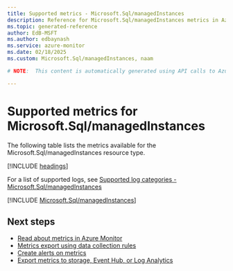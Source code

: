 ```yaml
---
title: Supported metrics - Microsoft.Sql/managedInstances
description: Reference for Microsoft.Sql/managedInstances metrics in Azure Monitor.
ms.topic: generated-reference
author: EdB-MSFT
ms.author: edbaynash
ms.service: azure-monitor
ms.date: 02/18/2025
ms.custom: Microsoft.Sql/managedInstances, naam

# NOTE:  This content is automatically generated using API calls to Azure. Any edits made on these files will be overwritten in the next run of the script. 

---
```


  
# Supported metrics for Microsoft.Sql/managedInstances
  
The following table lists the metrics available for the Microsoft.Sql/managedInstances resource type.  
  
  
[!INCLUDE [headings](~/reusable-content/ce-skilling/azure/includes/azure-monitor/reference/metrics/metrics-headings.md)]  
  
  
  
For a list of supported logs, see [Supported log categories - Microsoft.Sql/managedInstances](../supported-logs/microsoft-sql-managedinstances-logs.md)  
  
 

[!INCLUDE [Microsoft.Sql/managedInstances](~/reusable-content/ce-skilling/azure/includes/azure-monitor/reference/metrics/microsoft-sql-managedinstances-metrics-include.md)]  



## Next steps

- [Read about metrics in Azure Monitor](/azure/azure-monitor/data-platform)
- [Metrics export using data collection rules](/azure/azure-monitor/essentials/data-collection-metrics)
- [Create alerts on metrics](/azure/azure-monitor/alerts/alerts-overview)
- [Export metrics to storage, Event Hub, or Log Analytics](/azure/azure-monitor/essentials/platform-logs-overview)
